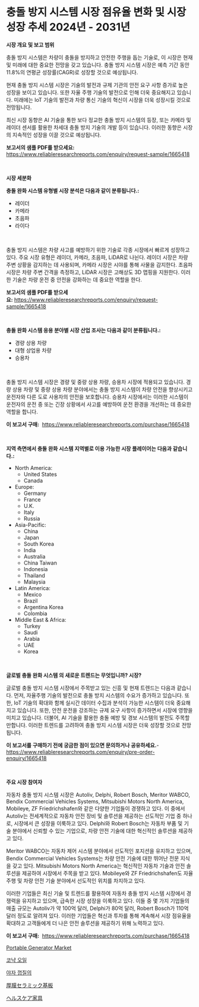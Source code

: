 <p><h1>충돌 방지 시스템 시장 점유율 변화 및 시장 성장 추세 2024년 - 2031년</h1></p><p><strong>시장 개요 및 보고 범위</strong></p>
<p><p>충돌 방지 시스템은 차량이 충돌을 방지하고 안전한 주행을 돕는 기술로, 이 시장은 현재 및 미래에 대한 중요한 전망을 갖고 있습니다. 충돌 방지 시스템 시장은 예측 기간 동안 11.8%의 연평균 성장률(CAGR)로 성장할 것으로 예상됩니다.</p><p>현재 충돌 방지 시스템 시장은 기술의 발전과 규제 기관의 안전 요구 사항 증가로 높은 성장을 보이고 있습니다. 또한 자율 주행 기술의 발전으로 인해 더욱 중요해지고 있습니다. 미래에는 IoT 기술의 발전과 차량 통신 기술의 혁신이 시장을 더욱 성장시킬 것으로 전망됩니다.</p><p>최신 시장 동향은 AI 기술을 통한 보다 정교한 충돌 방지 시스템의 등장, 또는 카메라 및 레이더 센서를 활용한 차세대 충돌 방지 기술의 개발 등이 있습니다. 이러한 동향은 시장의 지속적인 성장을 이끌 것으로 예상됩니다.</p></p>
<p><strong>보고서의 샘플 PDF를 받으세요:</strong> <a href="https://www.reliableresearchreports.com/enquiry/request-sample/1665418">https://www.reliableresearchreports.com/enquiry/request-sample/1665418</a></p>
<p>&nbsp;</p>
<p><strong>시장 세분화</strong></p>
<p><strong>충돌 완화 시스템 유형별 시장 분석은 다음과 같이 분류됩니다.:</strong></p>
<p><ul><li>레이더</li><li>카메라</li><li>초음파</li><li>라이다</li></ul></p>
<p>&nbsp;</p>
<p><p>충돌 방지 시스템은 차량 사고를 예방하기 위한 기술로 각종 시장에서 빠르게 성장하고 있다. 주요 시장 유형은 레이더, 카메라, 초음파, LiDAR로 나뉜다. 레이더 시장은 차량 주변 상황을 감지하는 데 사용되며, 카메라 시장은 시야를 통해 사물을 감지한다. 초음파 시장은 차량 주변 간격을 측정하고, LiDAR 시장은 고해상도 3D 맵핑을 지원한다. 이러한 기술은 차량 운전 중 안전을 강화하는 데 중요한 역할을 한다.</p></p>
<p><strong>보고서의 샘플 PDF를 받으세요:</strong>&nbsp;<a href="https://www.reliableresearchreports.com/enquiry/request-sample/1665418">https://www.reliableresearchreports.com/enquiry/request-sample/1665418</a></p>
<p>&nbsp;</p>
<p><strong> 충돌 완화 시스템 응용 분야별 시장 산업 조사는 다음과 같이 분류됩니다.:</strong></p>
<p><ul><li>경량 상용 차량</li><li>대형 상업용 차량</li><li>승용차</li></ul></p>
<p>&nbsp;</p>
<p><p>충돌 방지 시스템 시장은 경량 및 중량 상용 차량, 승용차 시장에 적용되고 있습니다. 경량 상용 차량 및 중량 상용 차량 분야에서는 충돌 방지 시스템이 차량 안전을 향상시키고 운전자와 다른 도로 사용자의 안전을 보호합니다. 승용차 시장에서는 이러한 시스템이 운전자의 운전 중 또는 긴장 상황에서 사고를 예방하여 운전 환경을 개선하는 데 중요한 역할을 합니다.</p></p>
<p><strong>이 보고서 구매:</strong>&nbsp; <a href="https://www.reliableresearchreports.com/purchase/1665418">https://www.reliableresearchreports.com/purchase/1665418</a></p>
<p>&nbsp;</p>
<p><strong>지역 측면에서 충돌 완화 시스템 지역별로 이용 가능한 시장 플레이어는 다음과 같습니다.:</strong></p>
<p><ul>
    <li>
        North America:
        <ul>
            <li>United States</li>
            <li>Canada</li>
        </ul>
    </li>
    <li>
        Europe:
        <ul>
            <li>Germany</li>
            <li>France</li>
            <li>U.K.</li>
            <li>Italy</li>
            <li>Russia</li>
        </ul>
    </li>
    <li>
        Asia-Pacific:
        <ul>
            <li>China</li>
            <li>Japan</li>
            <li>South Korea</li>
            <li>India</li>
            <li>Australia</li>
            <li>China Taiwan</li>
            <li>Indonesia</li>
            <li>Thailand</li>
            <li>Malaysia</li>
        </ul>
    </li>
    <li>
        Latin America:
        <ul>
            <li>Mexico</li>
            <li>Brazil</li>
            <li>Argentina Korea</li>
            <li>Colombia</li>
        </ul>
    </li>
    <li>
        Middle East & Africa:
        <ul>
            <li>Turkey</li>
            <li>Saudi</li>
            <li>Arabia</li>
            <li>UAE</li>
            <li>Korea</li>
        </ul>
    </li>
    </ul></p>
<p>&nbsp;</p>
<p><strong>글로벌 충돌 완화 시스템 의 새로운 트렌드는 무엇입니까? 시장?</strong></p>
<p><p>글로벌 충돌 방지 시스템 시장에서 주목받고 있는 신흥 및 현재 트렌드는 다음과 같습니다. 먼저, 자율주행 기술의 발전으로 충돌 방지 시스템의 수요가 증가하고 있습니다. 또한, IoT 기술의 확대와 함께 실시간 데이터 수집과 분석이 가능한 시스템이 더욱 중요해지고 있습니다. 또한, 안전 운전을 강조하는 규제 요구 사항이 증가하면서 시장에 영향을 미치고 있습니다. 더불어, AI 기술을 활용한 충돌 예방 및 경보 시스템의 발전도 주목할 만합니다. 이러한 트렌드를 고려하여 충돌 방지 시스템 시장은 더욱 성장할 것으로 전망됩니다.</p></p>
<p><strong>이 보고서를 구매하기 전에 궁금한 점이 있으면 문의하거나 공유하세요.</strong>- <a href="https://www.reliableresearchreports.com/enquiry/pre-order-enquiry/1665418">https://www.reliableresearchreports.com/enquiry/pre-order-enquiry/1665418</a></p>
<p>&nbsp;</p>
<p><strong>주요 시장 참여자</strong></p>
<p><p>자동차 충돌 방지 시스템 시장은 Autoliv, Delphi, Robert Bosch, Meritor WABCO, Bendix Commercial Vehicles Systems, Mitsubishi Motors North America, Mobileye, ZF Friedrichshafen와 같은 다양한 기업들이 경쟁하고 있다. 이 중에서 Autoliv는 전세계적으로 자동차 안전 장비 및 솔루션을 제공하는 선도적인 기업 중 하나로, 시장에서 큰 성장을 이룩하고 있다. Delphi와 Robert Bosch는 자동차 부품 및 기술 분야에서 신뢰할 수 있는 기업으로, 차량 안전 기술에 대한 혁신적인 솔루션을 제공하고 있다.</p><p>Meritor WABCO는 자동차 제어 시스템 분야에서 선도적인 포지션을 유지하고 있으며, Bendix Commercial Vehicles Systems는 차량 안전 기술에 대한 뛰어난 전문 지식을 갖고 있다. Mitsubishi Motors North America는 혁신적인 자동차 기술과 안전 솔루션을 제공하여 시장에서 주목을 받고 있다. Mobileye와 ZF Friedrichshafen도 자율 주행 및 차량 안전 기술 분야에서 선도적인 위치를 차지하고 있다.</p><p>이러한 기업들은 최신 기술 및 트렌드를 활용하여 자동차 충돌 방지 시스템 시장에서 경쟁력을 유지하고 있으며, 급속한 시장 성장을 이룩하고 있다. 이들 중 몇 가지 기업들의 매출 규모는 Autoliv가 약 100억 달러, Delphi가 80억 달러, Robert Bosch가 110억 달러 정도로 알려져 있다. 이러한 기업들은 혁신과 투자를 통해 계속해서 시장 점유율을 확대하고 고객들에게 더 나은 안전 솔루션을 제공하기 위해 노력하고 있다.</p></p>
<p><strong>이 보고서 구매:</strong>&nbsp;&nbsp;<a href="https://www.reliableresearchreports.com/purchase/1665418">https://www.reliableresearchreports.com/purchase/1665418</a></p>
<p><p><a href="https://github.com/lylyparadise/Market-Research-Report-List-2/blob/main/portable-generator-market.md">Portable Generator Market</a></p><p><a href="https://github.com/vsap75a286l/Market-Research-Report-List-1/blob/main/409495514706.md">코냑 오일</a></p><p><a href="https://github.com/Maeennan456456/Market-Research-Report-List-1/blob/main/537067314707.md">야자 껍질의</a></p><p><a href="https://github.com/joaejkdzgyljvo6/Market-Research-Report-List-1/blob/main/466360415951.md">厚膜セラミック基板</a></p><p><a href="https://github.com/NashBeahan2023/Market-Research-Report-List-1/blob/main/811270615952.md">ヘルスケア家具</a></p></p>

